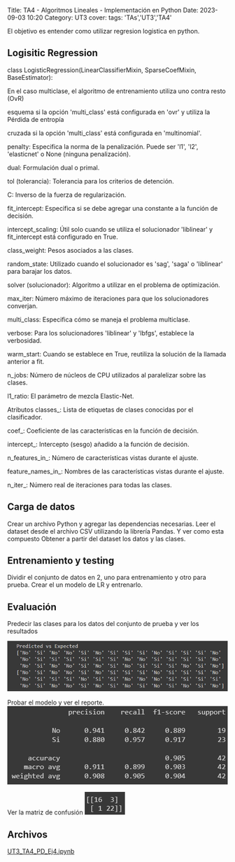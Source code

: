Title: TA4 - Algoritmos Lineales - Implementación en Python
Date: 2023-09-03 10:20
Category: UT3
cover:
tags: 'TAs','UT3','TA4' 

El objetivo es entender como utilizar regresion logistica en python.

## Logisitic Regression
class LogisticRegression(LinearClassifierMixin, SparseCoefMixin, BaseEstimator):

En el caso multiclase, el algoritmo de entrenamiento utiliza uno contra resto (OvR)

esquema si la opción 'multi_class' está configurada en 'ovr' y utiliza la Pérdida de entropía

cruzada si la opción 'multi_class' está configurada en 'multinomial'.

penalty: Especifica la norma de la penalización. Puede ser 'l1', 'l2', 'elasticnet' o None
(ninguna penalización).

dual: Formulación dual o primal.

tol (tolerancia): Tolerancia para los criterios de detención.

C: Inverso de la fuerza de regularización.

fit_intercept: Especifica si se debe agregar una constante a la función de decisión.

intercept_scaling: Útil solo cuando se utiliza el solucionador 'liblinear' y fit_intercept está
configurado en True.

class_weight: Pesos asociados a las clases.

random_state: Utilizado cuando el solucionador es 'sag', 'saga' o 'liblinear' para barajar los
datos.

solver (solucionador): Algoritmo a utilizar en el problema de optimización.

max_iter: Número máximo de iteraciones para que los solucionadores converjan.

multi_class: Especifica cómo se maneja el problema multiclase.

verbose: Para los solucionadores 'liblinear' y 'lbfgs', establece la verbosidad.

warm_start: Cuando se establece en True, reutiliza la solución de la llamada anterior a fit.

n_jobs: Número de núcleos de CPU utilizados al paralelizar sobre las clases.

l1_ratio: El parámetro de mezcla Elastic-Net.

Atributos
classes_: Lista de etiquetas de clases conocidas por el clasificador.

coef_: Coeficiente de las características en la función de decisión.

intercept_: Intercepto (sesgo) añadido a la función de decisión.

n_features_in_: Número de características vistas durante el ajuste.

feature_names_in_: Nombres de las características vistas durante el ajuste.

n_iter_: Número real de iteraciones para todas las clases.

## Carga de datos
Crear un archivo Python y agregar las dependencias necesarias.
Leer el dataset desde el archivo CSV utilizando la librería Pandas. Y ver como esta
compuesto
Obtener a partir del dataset los datos y las clases.

## Entrenamiento y testing
Dividir el conjunto de datos en 2, uno para entrenamiento y otro para prueba.
Crear el un modelo de LR y entrenarlo.

## Evaluación
Predecir las clases para los datos del conjunto de prueba y ver los resultados

![PredictedVsExpected](https://github.com/gcabrera243/portafolioIA/blob/main/content/UT3/TAs/TA4/PredictedVsExpected.png?raw=true)

Probar el modelo y ver el reporte.
![Report](https://github.com/gcabrera243/portafolioIA/blob/main/content/UT3/TAs/TA4/Report.png?raw=true)

Ver la matriz de confusión
![Matrix](https://github.com/gcabrera243/portafolioIA/blob/main/content/UT3/TAs/TA4/Matrix.png?raw=true)


## Archivos
[UT3_TA4_PD_Ej4.ipynb](https://github.com/gcabrera243/portafolioIA/blob/main/content/UT3/TAs/TA4/UT3_TA4_PD_Ej4.ipynb?raw=true)
